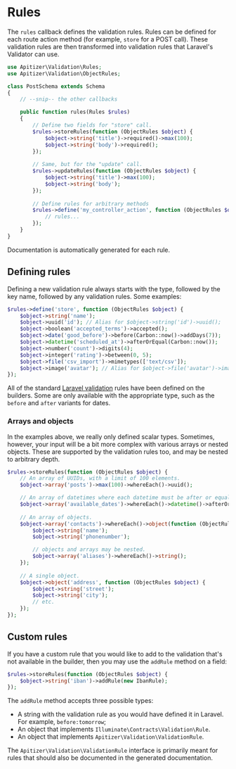 # Rules

The `rules` callback defines the validation rules. Rules can be defined for each
route action method (for example, `store` for a POST call). These validation
rules are then transformed into validation rules that Laravel's Validator can
use.

```php
use Apitizer\Validation\Rules;
use Apitizer\Validation\ObjectRules;

class PostSchema extends Schema
{
    // --snip-- the other callbacks

    public function rules(Rules $rules)
    {
        // Define two fields for "store" call.
        $rules->storeRules(function (ObjectRules $object) {
            $object->string('title')->required()->max(100);
            $object->string('body')->required();
        });
        
        // Same, but for the "update" call.
        $rules->updateRules(function (ObjectRules $object) {
            $object->string('title')->max(100);
            $object->string('body');
        });
        
        // Define rules for arbitrary methods
        $rules->define('my_controller_action', function (ObjectRules $object) {
            // rules...
        });
    }
}
```

Documentation is automatically generated for each rule.

## Defining rules

Defining a new validation rule always starts with the type, followed by the key
name, followed by any validation rules. Some examples:

```php
$rules->define('store', function (ObjectRules $object) {
    $object->string('name');
    $object->uuid('id'); // Alias for $object->string('id')->uuid();
    $object->boolean('accepted_terms')->accepted();
    $object->date('good_before')->before(Carbon::now()->addDays(7));
    $object->datetime('scheduled_at')->afterOrEqual(Carbon::now());
    $object->number('count')->digits(4);
    $object->integer('rating')->between(0, 5);
    $object->file('csv_import')->mimetypes(['text/csv']);
    $object->image('avatar'); // Alias for $object->file('avatar')->image();
});
```

All of the standard [Laravel validation](https://laravel.com/docs/6.x/validation#available-validation-rules)
rules have been defined on the builders. Some are only available with the
appropriate type, such as the `before` and `after` variants for dates.

### Arrays and objects

In the examples above, we really only defined scalar types. Sometimes, however,
your input will be a bit more complex with various arrays or nested objects.
These are supported by the validation rules too, and may be nested to arbitrary
depth.

```php
$rules->storeRules(function (ObjectRules $object) {
    // An array of UUIDs, with a limit of 100 elements.
    $object->array('posts')->max(100)->whereEach()->uuid();

    // An array of datetimes where each datetime must be after or equal to now.
    $object->array('available_dates')->whereEach()->datetime()->afterOrEqual(Carbon::now());
    
    // An array of objects.
    $object->array('contacts')->whereEach()->object(function (ObjectRules $object) {
        $object->string('name');
        $object->string('phonenumber');

        // objects and arrays may be nested.
        $object->array('aliases')->whereEach()->string();
    });
    
    // A single object.
    $object->object('address', function (ObjectRules $object) {
        $object->string('street');
        $object->string('city');
        // etc.
    });
});
```

## Custom rules

If you have a custom rule that you would like to add to the validation that's
not available in the builder, then you may use the `addRule` method on a field:

```php
$rules->storeRules(function (ObjectRules $object) {
    $object->string('iban')->addRule(new IbanRule);
});
```

The `addRule` method accepts three possible types:

- A string with the validation rule as you would have defined it in Laravel. For
  example, `before:tomorrow`;
- An object that implements `Illuminate\Contracts\Validation\Rule`.
- An object that implements `Apitizer\Validation\ValidationRule`.

The `Apitizer\Validation\ValidationRule` interface is primarily meant for rules
that should also be documented in the generated documentation.

